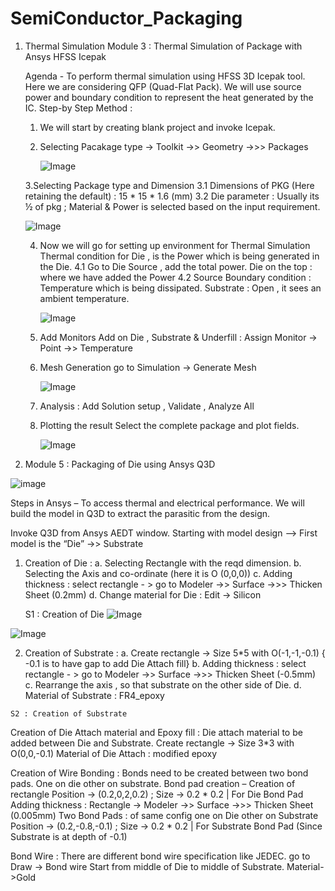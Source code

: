 # SemiConductor_Packaging
  1. Thermal Simulation
    Module 3 : Thermal Simulation of Package with Ansys HFSS Icepak

     Agenda -
        To perform thermal simulation using HFSS 3D Icepak tool.
        Here we are considering QFP (Quad-Flat Pack). We will use source power and boundary condition to represent 
        the heat generated by the IC.
      Step-by Step Method :
        1. We will start by creating blank project and invoke Icepak.
        2. Selecting Pacakage type -> Toolkit ->> Geometry ->>> Packages
           
           ![Image](https://github.com/user-attachments/assets/a233f63c-0f83-48c3-a335-798b736a82e9)
           
        3.Selecting Package type and Dimension 
          3.1 Dimensions of PKG (Here retaining the default) : 15 * 15 * 1.6 (mm)
          3.2 Die parameter : Usually its ½ of pkg ; Material & Power is selected based on the input requirement.
     
     ![Image](https://github.com/user-attachments/assets/500d1385-52e3-4fa1-8409-7066b6722dc8)


        4. Now we will go for setting up environment for Thermal Simulation
            Thermal condition for Die , is the Power which is being generated in the Die.
        4.1 Go to Die Source , add the total power. 
              Die on the top : where we have added the Power
        4.2 Source Boundary condition :  Temperature  which is being dissipated.
    		      Substrate : Open , it sees an ambient temperature.
           
           ![Image](https://github.com/user-attachments/assets/adb6a1bd-2583-4e1f-b100-183b29baca4e)


         
        6. Add Monitors 
            Add on Die , Substrate & Underfill :  Assign Monitor -> Point ->> Temperature
        7. Mesh Generation
            go to Simulation -> Generate Mesh
           
           ![Image](https://github.com/user-attachments/assets/c6b80106-382d-470c-ab80-08273c9318f9)


        9. Analysis : Add Solution setup , Validate , Analyze All
        10. Plotting the result
           Select the complete package and plot fields.

            ![Image](https://github.com/user-attachments/assets/41fece33-bcf8-4917-a9f6-42303cf6dc99)


           
2. Module 5 : Packaging of Die using Ansys Q3D
   
 ![image](https://github.com/user-attachments/assets/64d1d23f-638a-4384-b09f-4c5ff979398e)

  Steps in Ansys –
To access thermal and electrical performance.
We will build the model in Q3D to extract the parasitic from the design.

Invoke Q3D from Ansys AEDT window.
Starting with model design –> First model is the “Die” ->> Substrate
1. Creation of Die :
	a. Selecting Rectangle with the reqd dimension.
	b. Selecting the Axis and co-ordinate (here it is O (0,0,0))
	c. Adding thickness : select rectangle - > go to Modeler ->> Surface ->>> Thicken Sheet (0.2mm)
	d. Change material for Die : Edit -> Silicon

    S1 : Creation of Die 
 ![Image](https://github.com/user-attachments/assets/e948d3b9-0727-448b-b74b-475ed0119f9f)

 ![Image](https://github.com/user-attachments/assets/58109c5a-d88c-4491-8a85-456f40bfd5cd)



 2.  Creation of Substrate :
    a. Create rectangle -> Size 5*5 with O(-1,-1,-0.1)  { -0.1 is to have gap to add Die Attach fill}
    b. Adding thickness : select rectangle - > go to Modeler ->> Surface ->>> Thicken Sheet (-0.5mm)
    c. Rearrange the axis , so that substrate on the other side of Die.
    d. Material of Substrate : FR4_epoxy

    S2 : Creation of Substrate
    



  Creation of Die Attach material and Epoxy fill :
    Die attach material to be added between Die and Substrate.
    Create rectangle -> Size 3*3 with O(0,0,-0.1)
    Material of Die Attach : modified epoxy

  Creation of Wire Bonding :
    Bonds need to be created between two bond pads. One on die other on substrate.
    Bond pad creation – Creation of rectangle 
    Position -> (0.2,0,2,0.2) ; Size -> 0.2 * 0.2  | For Die Bond Pad
    Adding thickness : Rectangle -> Modeler ->> Surface ->>> Thicken Sheet (0.005mm)
    Two Bond Pads : of same config one on Die other on Substrate
    Position -> (0.2,-0.8,-0.1) ; Size -> 0.2 * 0.2  | For Substrate Bond Pad
		    (Since Substrate is at depth of -0.1)



      


  Bond Wire : There are different bond wire specification like JEDEC. 
    go to Draw -> Bond wire
    Start from middle of Die to middle of Substrate.
    Material->Gold

    


    

